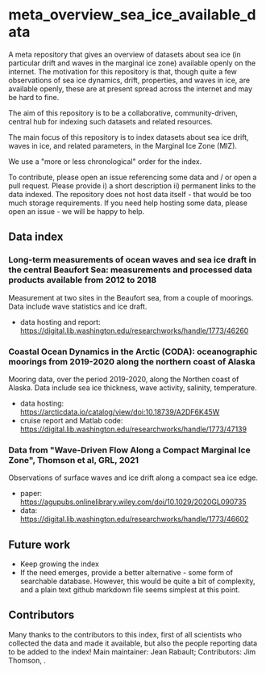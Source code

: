 # meta_overview_sea_ice_available_data

A meta repository that gives an overview of datasets about sea ice (in particular drift and waves in the marginal ice zone) available openly on the internet. The motivation for this repository is that, though quite a few observations of sea ice dynamics, drift, properties, and waves in ice, are available openly, these are at present spread across the internet and may be hard to fine.

The aim of this repository is to be a collaborative, community-driven, central hub for indexing such datasets and related resources.

The main focus of this repository is to index datasets about sea ice drift, waves in ice, and related parameters, in the Marginal Ice Zone (MIZ).

We use a "more or less chronological" order for the index.

To contribute, please open an issue referencing some data and / or open a pull request. Please provide i) a short description ii) permanent links to the data indexed. The repository does not host data itself - that would be too much storage requirements. If you need help hosting some data, please open an issue - we will be happy to help.

## Data index

### Long-term measurements of ocean waves and sea ice draft in the central Beaufort Sea: measurements and processed data products available from 2012 to 2018

Measurement at two sites in the Beaufort sea, from a couple of moorings. Data include wave statistics and ice draft.

- data hosting and report: https://digital.lib.washington.edu/researchworks/handle/1773/46260

###  Coastal Ocean Dynamics in the Arctic (CODA): oceanographic moorings from 2019-2020 along the northern coast of Alaska

Mooring data, over the period 2019-2020, along the Northen coast of Alaska. Data include sea ice thickness, wave activity, salinity, temperature.

- data hosting: https://arcticdata.io/catalog/view/doi:10.18739/A2DF6K45W
- cruise report and Matlab code: https://digital.lib.washington.edu/researchworks/handle/1773/47139

### Data from "Wave-Driven Flow Along a Compact Marginal Ice Zone", Thomson et al, GRL, 2021

Observations of surface waves and ice drift along a compact sea ice edge.

- paper: https://agupubs.onlinelibrary.wiley.com/doi/10.1029/2020GL090735
- data: https://digital.lib.washington.edu/researchworks/handle/1773/46602

## Future work

- Keep growing the index
- If the need emerges, provide a better alternative - some form of searchable database. However, this would be quite a bit of complexity, and a plain text github markdown file seems simplest at this point.

## Contributors

Many thanks to the contributors to this index, first of all scientists who collected the data and made it available, but also the people reporting data to be added to the index! Main maintainer: Jean Rabault; Contributors: Jim Thomson, .
